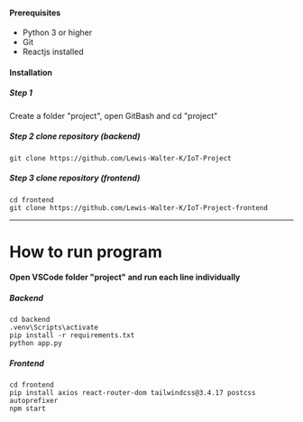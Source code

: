 #### **Prerequisites**
- Python 3 or higher
- Git 
- Reactjs installed

#### Installation
##### Step 1
Create a folder "project", open GitBash and cd "project"

##### Step 2  clone repository (backend)
    git clone https://github.com/Lewis-Walter-K/IoT-Project
    

##### Step 3 clone repository (frontend)
	cd frontend
    git clone https://github.com/Lewis-Walter-K/IoT-Project-frontend
	

------------
# How to run program
#### Open VSCode folder "project" and run each line individually
##### Backend
    cd backend
    .venv\Scripts\activate
    pip install -r requirements.txt
	python app.py

##### Frontend
    cd frontend
    pip install axios react-router-dom tailwindcss@3.4.17 postcss autoprefixer
	npm start
